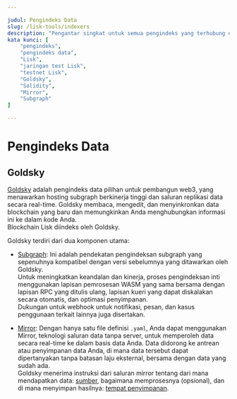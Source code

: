 ```yaml
---

judul: Pengindeks Data  
slug: /lisk-tools/indexers  
description: "Pengantar singkat untuk semua pengindeks yang terhubung dengan Lisk L2."  
kata kunci: [  
    "pengindeks",  
    "pengindeks data",  
    "Lisk",  
    "jaringan test Lisk",  
    "testnet Lisk",  
    "Goldsky",  
    "Solidity",  
    "Mirror",  
    "Subgraph"  
]  

---
```


# Pengindeks Data

## Goldsky

[Goldsky](https://goldsky.com/) adalah pengindeks data pilihan untuk pembangun web3, yang menawarkan hosting subgraph berkinerja tinggi dan saluran replikasi data secara real-time.
Goldsky membaca, mengedit, dan menyinkronkan data blockchain yang baru dan memungkinkan Anda menghubungkan informasi ini ke dalam kode Anda.  
Blockchain Lisk diindeks oleh Goldsky.

Goldsky terdiri dari dua komponen utama:

- [Subgraph](https://docs.goldsky.com/introduction#subgraphs): Ini adalah pendekatan pengindeksan subgraph yang sepenuhnya kompatibel dengan versi sebelumnya yang ditawarkan oleh Goldsky.  
Untuk meningkatkan keandalan dan kinerja, proses pengindeksan inti menggunakan lapisan pemrosesan WASM yang sama bersama dengan lapisan RPC yang ditulis ulang, lapisan kueri yang dapat diskalakan secara otomatis, dan optimasi penyimpanan.  
Dukungan untuk webhook untuk notifikasi, pesan, dan kasus penggunaan terkait lainnya juga disertakan.

- [Mirror](https://docs.goldsky.com/introduction#mirror): Dengan hanya satu file definisi `.yaml`, Anda dapat menggunakan Mirror, teknologi saluran data tanpa server, untuk memperoleh data secara real-time ke dalam basis data Anda.
Data didorong ke antrean atau penyimpanan data Anda, di mana data tersebut dapat dipertanyakan tanpa batasan laju eksternal, bersama dengan data yang sudah ada.  
Goldsky menerima instruksi dari saluran mirror tentang dari mana mendapatkan data: [sumber](https://docs.goldsky.com/mirror/sources/supported-sources), bagaimana memprosesnya (opsional), dan di mana menyimpan hasilnya: [tempat penyimpanan](https://docs.goldsky.com/mirror/sinks/supported-sinks).
